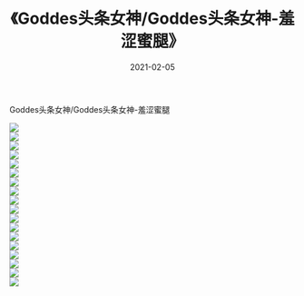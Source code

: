 ﻿---
layout: post
title:  《Goddes头条女神/Goddes头条女神-羞涩蜜腿》
date:   2021-02-05
img: http://img.660000.xyz/Sharelink/网络美图/2021/Goddes头条女神/Goddes头条女神-羞涩蜜腿/000.jpg
categories: [美女, 清纯, 唯美]
---

Goddes头条女神/Goddes头条女神-羞涩蜜腿

 ![](http://img.660000.xyz/Sharelink/网络美图/2021/Goddes头条女神/Goddes头条女神-羞涩蜜腿/001.jpg) <br>![](http://img.660000.xyz/Sharelink/网络美图/2021/Goddes头条女神/Goddes头条女神-羞涩蜜腿/002.jpg) <br>![](http://img.660000.xyz/Sharelink/网络美图/2021/Goddes头条女神/Goddes头条女神-羞涩蜜腿/003.jpg) <br>![](http://img.660000.xyz/Sharelink/网络美图/2021/Goddes头条女神/Goddes头条女神-羞涩蜜腿/004.jpg) <br>![](http://img.660000.xyz/Sharelink/网络美图/2021/Goddes头条女神/Goddes头条女神-羞涩蜜腿/005.jpg) <br>![](http://img.660000.xyz/Sharelink/网络美图/2021/Goddes头条女神/Goddes头条女神-羞涩蜜腿/006.jpg) <br>![](http://img.660000.xyz/Sharelink/网络美图/2021/Goddes头条女神/Goddes头条女神-羞涩蜜腿/007.jpg) <br>![](http://img.660000.xyz/Sharelink/网络美图/2021/Goddes头条女神/Goddes头条女神-羞涩蜜腿/008.jpg) <br>![](http://img.660000.xyz/Sharelink/网络美图/2021/Goddes头条女神/Goddes头条女神-羞涩蜜腿/009.jpg) <br>![](http://img.660000.xyz/Sharelink/网络美图/2021/Goddes头条女神/Goddes头条女神-羞涩蜜腿/010.jpg) <br>![](http://img.660000.xyz/Sharelink/网络美图/2021/Goddes头条女神/Goddes头条女神-羞涩蜜腿/011.jpg) <br>![](http://img.660000.xyz/Sharelink/网络美图/2021/Goddes头条女神/Goddes头条女神-羞涩蜜腿/012.jpg) <br>![](http://img.660000.xyz/Sharelink/网络美图/2021/Goddes头条女神/Goddes头条女神-羞涩蜜腿/013.jpg) <br>![](http://img.660000.xyz/Sharelink/网络美图/2021/Goddes头条女神/Goddes头条女神-羞涩蜜腿/014.jpg) <br>![](http://img.660000.xyz/Sharelink/网络美图/2021/Goddes头条女神/Goddes头条女神-羞涩蜜腿/015.jpg) <br>![](http://img.660000.xyz/Sharelink/网络美图/2021/Goddes头条女神/Goddes头条女神-羞涩蜜腿/016.jpg) <br>![](http://img.660000.xyz/Sharelink/网络美图/2021/Goddes头条女神/Goddes头条女神-羞涩蜜腿/017.jpg) <br>![](http://img.660000.xyz/Sharelink/网络美图/2021/Goddes头条女神/Goddes头条女神-羞涩蜜腿/018.jpg) <br>